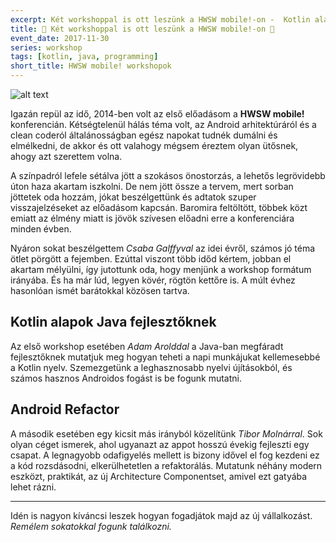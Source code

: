 ```yaml
---
excerpt: Két workshoppal is ott leszünk a HWSW mobile!-on -  Kotlin alapok Java fejlesztőknek és Android refaktorálás.
title: 💪 Két workshoppal is ott leszünk a HWSW mobile!-on 💪
event_date: 2017-11-30
series: workshop
tags: [kotlin, java, programming]
short_title: HWSW mobile! workshopok
---
```


![alt text](https://appcraft.hu/assets/img/hwsw-mobile-workshops-01.png)

Igazán repül az idő, 2014-ben volt az első előadásom a **HWSW mobile!** konferencián. Kétségtelenül hálás téma volt, az Android arhitektúráról és a clean coderól általánosságban egész napokat tudnék dumálni és elmélkedni, de akkor és ott valahogy mégsem éreztem olyan ütősnek, ahogy azt szerettem volna.

A színpadról lefele sétálva jött a szokásos önostorzás, a lehetős legrövidebb úton haza akartam iszkolni. De nem jött össze a tervem, mert sorban jöttetek oda hozzám, jókat beszélgettünk és adtatok szuper visszajelzéseket az előadásom kapcsán.
Baromira feltöltött, többek közt emiatt az élmény miatt is jövök szívesen előadni erre a konferenciára minden évben.

Nyáron sokat beszélgettem *Csaba Galffyval* az idei évről, számos jó téma ötlet pörgött a fejemben. Ezúttal viszont több időd kértem, jobban el akartam mélyülni, így jutottunk oda, hogy menjünk a workshop formátum irányába. És ha már lúd, legyen kövér, rögtön kettőre is. A múlt évhez hasonlóan ismét barátokkal közösen tartva.

## Kotlin alapok Java fejlesztőknek

Az első workshop esetében *Adam Arolddal* a Java-ban megfáradt fejlesztőknek mutatjuk meg hogyan teheti a napi munkájukat kellemesebbé a Kotlin nyelv. Szemezgetünk a leghasznosabb nyelvi újításokból, és számos hasznos Androidos fogást is be fogunk mutatni.

## Android Refactor

A második esetében egy kicsit más irányból közelítünk *Tibor Molnárral*. Sok olyan céget ismerek, ahol ugyanazt az appot hosszú évekig fejleszti egy csapat. A legnagyobb odafigyelés mellett is bizony idővel el fog kezdeni ez a kód rozsdásodni, elkerülhetetlen a refaktorálás. Mutatunk néhány modern eszközt, praktikát, az új Architecture Componentset, amivel ezt gatyába lehet rázni.

---

Idén is nagyon kíváncsi leszek hogyan fogadjátok majd az új vállalkozást. *Remélem sokatokkal fogunk találkozni.*
